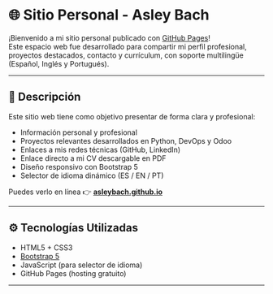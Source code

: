 # 🌐 Sitio Personal - Asley Bach

¡Bienvenido a mi sitio personal publicado con [GitHub Pages](https://asleybach.github.io)!  
Este espacio web fue desarrollado para compartir mi perfil profesional, proyectos destacados, contacto y currículum, con soporte multilingüe (Español, Inglés y Portugués).

---

## 📌 Descripción

Este sitio web tiene como objetivo presentar de forma clara y profesional:

- Información personal y profesional
- Proyectos relevantes desarrollados en Python, DevOps y Odoo
- Enlaces a mis redes técnicas (GitHub, LinkedIn)
- Enlace directo a mi CV descargable en PDF
- Diseño responsivo con Bootstrap 5
- Selector de idioma dinámico (ES / EN / PT)

Puedes verlo en línea 👉 **[asleybach.github.io](https://asleybach.github.io)**

---

## ⚙️ Tecnologías Utilizadas

- HTML5 + CSS3
- [Bootstrap 5](https://getbootstrap.com/)
- JavaScript (para selector de idioma)
- GitHub Pages (hosting gratuito)

---

